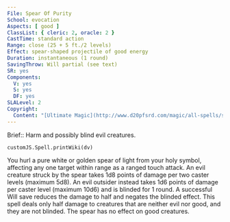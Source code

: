 ```yaml
---
File: Spear Of Purity
School: evocation
Aspects: [ good ]
ClassList: { cleric: 2, oracle: 2 }
CastTime: standard action
Range: close (25 + 5 ft./2 levels)
Effect: spear-shaped projectile of good energy
Duration: instantaneous (1 round)
SavingThrow: Will partial (see text)
SR: yes
Components:
  V: yes
  S: yes
  DF: yes
SLALevel: 2
Copyright:
  Content: "[Ultimate Magic](http://www.d20pfsrd.com/magic/all-spells/s/spear-of-purity)"
---
```

Brief:: Harm and possibly blind evil creatures.

```dataviewjs
customJS.Spell.printWiki(dv)
```

You hurl a pure white or golden spear of light from your holy symbol, affecting any one target within range as a ranged touch attack.  An evil creature struck by the spear takes 1d8 points of damage per two caster levels (maximum 5d8). An evil outsider instead takes 1d6 points of damage per caster level (maximum 10d6) and is blinded for 1 round. A successful Will save reduces the damage to half and negates the blinded effect. This spell deals only half damage to creatures that are neither evil nor good, and they are not blinded. The spear has no effect on good creatures.
